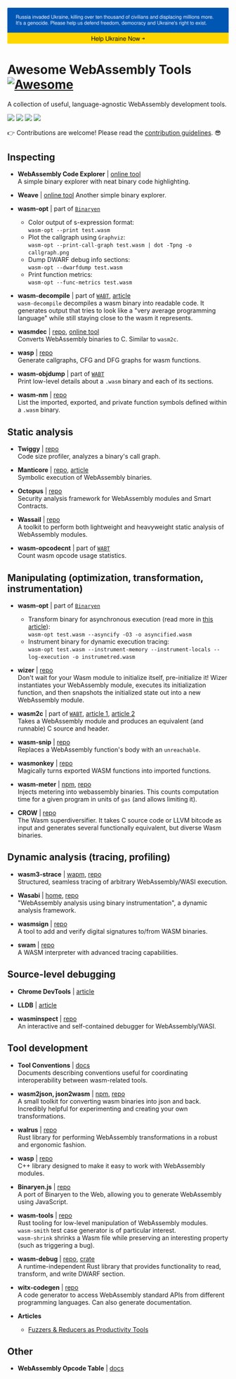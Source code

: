 [![Stand With Ukraine](https://raw.githubusercontent.com/vshymanskyy/StandWithUkraine/main/banner2-direct.svg)](https://vshymanskyy.github.io/StandWithUkraine)

# Awesome WebAssembly Tools [![Awesome](https://awesome.re/badge.svg)](https://awesome.re)

A collection of useful, language-agnostic WebAssembly development tools.

[<img height="100" src="/images/code-explorer.png">](https://raw.githubusercontent.com/vshymanskyy/awesome-wasm-tools/main/images/code-explorer.png)
[<img height="100" src="/images/wasm-opt-callgraph.svg">](https://raw.githubusercontent.com/vshymanskyy/awesome-wasm-tools/main/images/wasm-opt-callgraph.svg)
[<img height="100" src="/images/wasm3-strace.png">](https://raw.githubusercontent.com/vshymanskyy/awesome-wasm-tools/main/images/wasm3-strace.png)
[<img height="100" src="/images/chrome-dev-tools.png">](https://raw.githubusercontent.com/vshymanskyy/awesome-wasm-tools/main/images/chrome-dev-tools.png)

👉 Contributions are welcome! Please read the [contribution guidelines](CONTRIBUTING.md). 😎


## Inspecting

- **WebAssembly Code Explorer** | [online tool](https://wasdk.github.io/wasmcodeexplorer/)  
  A simple binary explorer with neat binary code highlighting.

- **Weave** | [online tool](https://evmar.github.io/weave)
  Another simple binary explorer.

- **wasm-opt** | part of [`Binaryen`](https://github.com/WebAssembly/binaryen)  
  - Color output of s-expression format:  
    `wasm-opt --print test.wasm`
  - Plot the callgraph using `Graphviz`:  
    `wasm-opt --print-call-graph test.wasm | dot -Tpng -o callgraph.png`
  - Dump DWARF debug info sections:  
    `wasm-opt --dwarfdump test.wasm`
  - Print function metrics:  
    `wasm-opt --func-metrics test.wasm`

- **wasm-decompile** | part of [`WABT`](https://github.com/WebAssembly/wabt), [article](https://v8.dev/blog/wasm-decompile)  
  `wasm-decompile` decompiles a wasm binary into readable code. It generates output that tries to look like a "very average programming language" while still staying close to the wasm it represents.

- **wasmdec** | [repo](https://github.com/wwwg/wasmdec), [online tool](https://wwwg.github.io/web-wasmdec/)  
  Converts WebAssembly binaries to C. Similar to `wasm2c`.

- **wasp** | [repo](https://github.com/WebAssembly/wasp)  
  Generate callgraphs, CFG and DFG graphs for wasm functions.

- **wasm-objdump** | part of [`WABT`](https://github.com/WebAssembly/wabt)  
  Print low-level details about a `.wasm` binary and each of its sections.

- **wasm-nm** | [repo](https://github.com/fitzgen/wasm-nm)  
  List the imported, exported, and private function symbols defined within a `.wasm` binary.


## Static analysis

- **Twiggy** | [repo](https://github.com/rustwasm/twiggy)  
  Code size profiler, analyzes a binary's call graph.

- **Manticore** | [repo](https://github.com/trailofbits/manticore), [article](https://blog.trailofbits.com/2020/01/31/symbolically-executing-webassembly-in-manticore/)  
  Symbolic execution of WebAssembly binaries.
  
- **Octopus** | [repo](https://github.com/pventuzelo/octopus)  
  Security analysis framework for WebAssembly modules and Smart Contracts.
  
- **Wassail** | [repo](https://github.com/acieroid/wassail)  
  A toolkit to perform both lightweight and heavyweight static analysis of WebAssembly modules.

- **wasm-opcodecnt** | part of [`WABT`](https://github.com/WebAssembly/wabt)  
  Count wasm opcode usage statistics.


## Manipulating (optimization, transformation, instrumentation)

- **wasm-opt** | part of [`Binaryen`](https://github.com/WebAssembly/binaryen)  
  - Transform binary for asynchronous execution (read more in [this article](https://kripken.github.io/blog/wasm/2019/07/16/asyncify.html)):  
    `wasm-opt test.wasm --asyncify -O3 -o asyncified.wasm`
  - Instrument binary for dynamic execution tracing:  
    `wasm-opt test.wasm --instrument-memory --instrument-locals --log-execution -o instrumetred.wasm`

- **wizer** | [repo](https://github.com/bytecodealliance/wizer)  
  Don't wait for your Wasm module to initialize itself, pre-initialize it! Wizer instantiates your WebAssembly module, executes its initialization function, and then snapshots the initialized state out into a new WebAssembly module.

- **wasm2c** | part of [`WABT`](https://github.com/WebAssembly/wabt/blob/main/wasm2c/README.md), 
[article 1](https://kripken.github.io/blog/wasm/2020/07/27/wasmboxc.html), 
[article 2](https://petersalomonsen.com/articles/wasm2c/wasm2c.html)  
  Takes a WebAssembly module and produces an equivalent (and runnable) C source and header.
  
- **wasm-snip** | [repo](https://github.com/rustwasm/wasm-snip)  
  Replaces a WebAssembly function's body with an `unreachable`.

- **wasmonkey** | [repo](https://github.com/jedisct1/wasmonkey)  
  Magically turns exported WASM functions into imported functions.

- **wasm-meter** | [npm](https://www.npmjs.org/package/wasm-metering), [repo](https://github.com/ewasm/wasm-metering)  
  Injects metering into webassembly binaries. This counts computation time for a given program in units of `gas` (and allows limiting it).

- **CROW** | [repo](https://github.com/KTH/slumps/tree/master/crow)  
  The Wasm superdiversifier. It takes C source code or LLVM bitcode as input and generates several functionally equivalent, but diverse Wasm binaries.  


## Dynamic analysis (tracing, profiling)

- **wasm3-strace** | [wapm](https://wapm.io/package/vshymanskyy/wasm3), [repo](https://github.com/wasm3/wasm3)  
  Structured, seamless tracing of arbitrary WebAssembly/WASI execution.

- **Wasabi** | [home](http://wasabi.software-lab.org/), [repo](https://github.com/danleh/wasabi)  
  "WebAssembly analysis using binary instrumentation", a dynamic analysis framework.

- **wasmsign** | [repo](https://github.com/jedisct1/wasmsign)  
  A tool to add and verify digital signatures to/from WASM binaries.

- **swam** | [repo](https://github.com/satabin/swam/)  
  A WASM interpreter with advanced tracing capabilities.

## Source-level debugging

- **Chrome DevTools** | [article](https://developers.google.com/web/updates/2020/12/webassembly)

- **LLDB** | [article](https://hacks.mozilla.org/2019/09/debugging-webassembly-outside-of-the-browser/)

- **wasminspect** | [repo](https://github.com/kateinoigakukun/wasminspect)  
  An interactive and self-contained debugger for WebAssembly/WASI.


## Tool development

- **Tool Conventions** | [docs](https://github.com/WebAssembly/tool-conventions)  
  Documents describing conventions useful for coordinating interoperability between wasm-related tools.

- **wasm2json, json2wasm** | [npm](https://www.npmjs.com/package/wasm-json-toolkit), [repo](https://github.com/ewasm/wasm-json-toolkit)  
  A small toolkit for converting wasm binaries into json and back. Incredibly helpful for experimenting and creating your own transformations.

- **walrus** | [repo](https://github.com/rustwasm/walrus)  
  Rust library for performing WebAssembly transformations in a robust and ergonomic fashion.

- **wasp** | [repo](https://github.com/WebAssembly/wasp)  
  C++ library designed to make it easy to work with WebAssembly modules.

- **Binaryen.js** | [repo](https://github.com/AssemblyScript/binaryen.js)  
  A port of Binaryen to the Web, allowing you to generate WebAssembly using JavaScript.

- **wasm-tools** | [repo](https://github.com/bytecodealliance/wasm-tools)  
  Rust tooling for low-level manipulation of WebAssembly modules.  
    `wasm-smith` test case generator is of particular interest.  
    `wasm-shrink` shrinks a Wasm file while preserving an interesting property (such as triggering a bug).

- **wasm-debug** | [repo](https://github.com/wasmerio/wasm-debug), [crate](https://crates.io/crates/wasm-debug)  
  A runtime-independent Rust library that provides functionality to read, transform, and write DWARF section.

- **witx-codegen** | [repo](https://github.com/jedisct1/witx-codegen)  
  A code generator to access WebAssembly standard APIs from different programming languages. Can also generate documentation.

- **Articles**
  - [Fuzzers & Reducers as Productivity Tools](https://kripken.github.io/blog/binaryen/2019/06/11/fuzz-reduce-productivity.html)


## Other

- **WebAssembly Opcode Table** | [docs](https://pengowray.github.io/wasm-ops/)  
